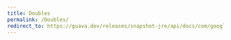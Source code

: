 ```yaml
---
title: Doubles
permalink: /Doubles/
redirect_to: https://guava.dev/releases/snapshot-jre/api/docs/com/google/common/primitives/Doubles.html
---
```

